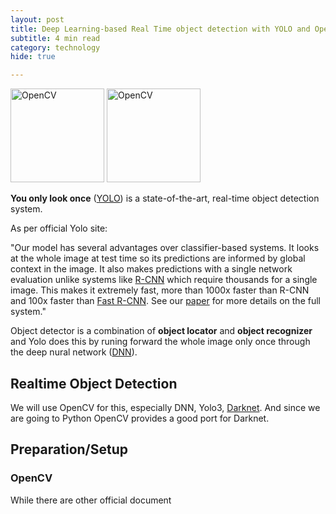```yaml
---
layout: post
title: Deep Learning-based Real Time object detection with YOLO and OpenCV
subtitle: 4 min read
category: technology
hide: true

---
```


<img src="https://manmohanp.github.io/assets/img/opencv.png" alt="OpenCV" width="150" height="150"/> <img src="https://manmohanp.github.io/assets/img/yolo.png" alt="OpenCV" width="150" height="150"/>

**You only look once** ([YOLO](https://pjreddie.com/darknet/yolo/)) is a state-of-the-art, real-time object detection system.

As per official Yolo site:

"Our model has several advantages over classifier-based systems. It looks at the whole image at test time so its predictions are informed by global context in the image. It also makes predictions with a single network evaluation unlike systems like [R-CNN](https://github.com/rbgirshick/rcnn) which require thousands for a single image. This makes it extremely fast, more than 1000x faster than R-CNN and 100x faster than [Fast R-CNN](https://github.com/rbgirshick/fast-rcnn). See our [paper](https://pjreddie.com/media/files/papers/YOLOv3.pdf) for more details on the full system."

Object detector is a combination of **object locator** and **object recognizer** and Yolo does this by runing forward the whole image only once through the deep nural network ([DNN](https://papers.nips.cc/paper/5207-deep-neural-networks-for-object-detection.pdf)).

## Realtime Object Detection

We will use OpenCV for this, especially DNN, Yolo3, [Darknet](https://pjreddie.com/darknet/). And since we are going to Python OpenCV provides a good port for Darknet.

## Preparation/Setup

### OpenCV

While there are other official document